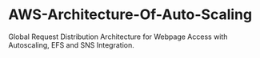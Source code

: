 # AWS-Architecture-Of-Auto-Scaling
Global Request Distribution Architecture for  Webpage Access with Autoscaling, EFS and SNS  Integration.
